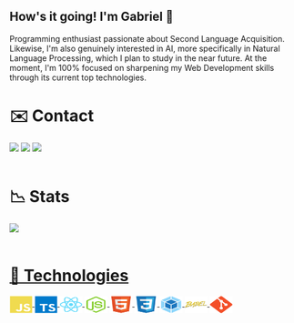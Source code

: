 ## How's it going! I'm Gabriel 👋

<p>Programming enthusiast passionate about Second Language Acquisition. Likewise, I'm also genuinely interested in AI, more specifically in Natural Language Processing, which I plan to study in the near future. At the moment, I'm 100% focused on sharpening my Web Development skills through its current top technologies.</p>

# ✉️ Contact

<div> 
  <a href = "mailto:gabrielmgarcia96@gmail.com"><img src="https://img.shields.io/badge/-Gmail-%23333?style=for-the-badge&logo=gmail&logoColor=white" target="_blank"></a>
  <a href="https://instagram.com/gabrielmedeirosg" target="_blank"><img src="https://img.shields.io/badge/-Instagram-%23E4405F?style=for-the-badge&logo=instagram&logoColor=white" target="_blank"></a>
  <a href = "https://br.pinterest.com/innerspeaker12"><img src="https://img.shields.io/badge/-Pinterest-%24E76892F?style=for-the-badge&logo=pinterest&logoColor=white" target="_blank"></a>
</div><br>

# 📉 Stats

<div align="left">
  <a href="https://github.com/codinginrainbows">
  <img height="180em" src="https://github-readme-stats.vercel.app/api/top-langs/?username=codinginrainbows&layout=compact&langs_count=7&theme=tokyonight"/>
</div><br>
  
# 🧰 Technologies
  
<div style="display: inline_block">
  <img align="center" alt="Gabriel-Js" height="30" width="40" src="https://raw.githubusercontent.com/devicons/devicon/master/icons/javascript/javascript-plain.svg">
  <img align="center" alt="Gabriel-Ts" height="30" width="40" src="https://raw.githubusercontent.com/devicons/devicon/master/icons/typescript/typescript-plain.svg">
  <img align="center" alt="Gabriel-React" height="30" width="40" src="https://raw.githubusercontent.com/devicons/devicon/master/icons/react/react-original.svg">
  <img align="center" alt="Gabriel-Ts" height="30" width="40" src="https://raw.githubusercontent.com/devicons/devicon/master/icons/nodejs/nodejs-original.svg">
  <img align="center" alt="Gabriel-HTML" height="30" width="40" src="https://raw.githubusercontent.com/devicons/devicon/master/icons/html5/html5-original.svg">
  <img align="center" alt="Gabriel-CSS" height="30" width="40" src="https://raw.githubusercontent.com/devicons/devicon/master/icons/css3/css3-original.svg">
  <img align="center" alt="Gabriel-Webpack" height="30" width="40" src="https://raw.githubusercontent.com/devicons/devicon/master/icons/webpack/webpack-original.svg">
  <img align="center" alt="Gabriel-Babel" height="30" width="40" src="https://raw.githubusercontent.com/devicons/devicon/master/icons/babel/babel-original.svg">
  <img align="center" alt="Gabriel-Git" height="30" width="40" src="https://raw.githubusercontent.com/devicons/devicon/master/icons/git/git-original.svg">
</div><br>
